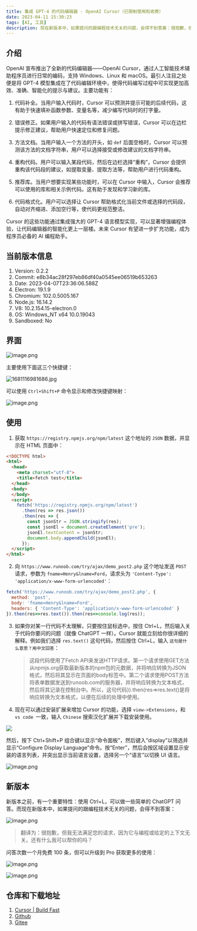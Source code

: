 ```yaml
---
title: 集成 GPT-4 的代码编辑器 - OpenAI Cursor（已限制使用和收费）
date: 2023-04-11 15:30:23
tags: [AI, 工具]
description: 现在新版本中，如果提问的跟编程技术无关的问题，会得不到答案：很抱歉，但我无法满足您的请求，因为它与编程或给定的上下文无关。还有什么我可以帮你的吗？
---
```

## 介绍
OpenAI 宣布推出了全新的代码编辑器——OpenAI Cursor，通过人工智能技术辅助程序员进行日常的编码，支持 Windows、Linux 和 macOS。最引人注目之处便是将 GPT-4 模型集成在了代码编辑环境中，使得代码编写过程中可实现更加高效、准确、智能化的提示与建议。主要功能有：
1. 代码补全。当用户输入代码时，Cursor 可以预测并提示可能的后续代码，这有助于快速填补函数参数、变量名等，减少编写代码时的打字量。

2. 错误修正。如果用户输入的代码有语法错误或拼写错误，Cursor 可以在边栏提示修正建议，帮助用户快速定位和修复问题。
3. 方法文档。当用户输入一个方法的开头，如 `def` 后面空格时，Cursor 可以预测该方法的文档字符串，用户可以选择接受或修改建议的文档字符串。
4. 重构代码。用户可以输入某段代码，然后在边栏选择“重构”，Cursor 会提供重构该代码段的建议，如提取变量、提取方法等，帮助用户进行代码重构。
5. 推荐库。当用户想要实现某些功能时，可以在 Cursor 中输入，Cursor 会推荐可以使用的库和相关示例代码。这有助于发现和学习新的库。
6. 代码格式化。用户可以选择让 Cursor 帮助格式化当前文件或选择的代码段，自动对齐缩进、添加空行等，使代码更规范整洁。

Cursor 的这些功能通过集成强大的 GPT-4 语言模型实现，可以显著增强编程体验，让代码编辑器的智能化更上一层楼。未来 Cursor 有望进一步扩充功能，成为程序员必备的 AI 编程助手。

## 当前版本信息
1. Version: 0.2.2
2. Commit: e8b34ac28f297eb86df40a0545ee06519b653263
3. Date: 2023-04-07T23:36:06.588Z
4. Electron: 19.1.9
5. Chromium: 102.0.5005.167
6. Node.js: 16.14.2
7. V8: 10.2.154.15-electron.0
8. OS: Windows_NT x64 10.0.19043
9. Sandboxed: No

## 界面
![image.png](https://p1-juejin.byteimg.com/tos-cn-i-k3u1fbpfcp/97df8c3e120e4d4c9200ef89fd5891aa~tplv-k3u1fbpfcp-watermark.image?)

主要使用下面这三个快捷键：

![1681116981686.jpg](https://p6-juejin.byteimg.com/tos-cn-i-k3u1fbpfcp/5341925fd4c6457fb6949cff2d09f556~tplv-k3u1fbpfcp-watermark.image?)

可以使用 `Ctrl+Shift+P` 命令显示和修改快捷键映射：

![image.png](https://p9-juejin.byteimg.com/tos-cn-i-k3u1fbpfcp/24ec5f17cefc419d86a5197c47115d04~tplv-k3u1fbpfcp-watermark.image?)

## 使用
1. 获取 `https://registry.npmjs.org/npm/latest` 这个地址的 `JSON` 数据，并显示在 HTML 页面中：
```html
<!DOCTYPE html>
<html>
  <head>
    <meta charset="utf-8">
    <title>fetch test</title>
  </head>
  <body>
  </body>
  <script>
    fetch('https://registry.npmjs.org/npm/latest')
      .then(res => res.json())
      .then(res => {
        const jsonStr = JSON.stringify(res);
        const jsonEl = document.createElement('pre');
        jsonEl.textContent = jsonStr;
        document.body.appendChild(jsonEl);
      });
  </script>
</html>
```
2. 向 `https://www.runoob.com/try/ajax/demo_post2.php` 这个地址发送 `POST` 请求，参数为 `fname=Henry&lname=Ford`，请求头为 `'Content-Type': 'application/x-www-form-urlencoded'`：
```js
fetch('https://www.runoob.com/try/ajax/demo_post2.php', {
  method: 'post',
  body: 'fname=Henry&lname=Ford',
  headers: { 'Content-Type': 'application/x-www-form-urlencoded' }
}).then(res=>res.text()).then(res=>console.log(res));
```
3. 如果你对某一行代码不太理解，只要按住鼠标选中，按住 Ctrl+L，然后输入关于代码你要问的问题（就像 ChatGPT 一样）。Cursor 就能立刻给你很详细的解释。例如我们选择 `res.text()` 这句代码，然后按住 Ctrl+L，输入 `这句是什么意思？用中文回答`：
    > 这段代码使用了Fetch API来发送HTTP请求。第一个请求使用GET方法从npmjs.org获取最新版本的npm包的元数据，并将响应转换为JSON格式，然后将其显示在页面的body标签中。第二个请求使用POST方法将表单数据发送到runoob.com的服务器，并将响应转换为文本格式，然后将其记录在控制台中。所以，这句代码}).then(res=>res.text()是将响应转换为文本格式，以便在后续的处理中使用。

4. 现在可以通过安装扩展来增加 Cursor 的功能，选择 `view->Extensions`，和 `vs code `一致，输入 `Chinese` 搜索汉化扩展并下载安装使用。

![](https://p3-juejin.byteimg.com/tos-cn-i-k3u1fbpfcp/7ea431a4ca374c2191ba20640208d59d~tplv-k3u1fbpfcp-zoom-in-crop-mark:1512:0:0:0.awebp)

然后，按下 Ctrl+Shift+P 组合键以显示“命令面板”，然后键入“display”以筛选并显示“Configure Display Language”命令。按“Enter”，然后会按区域设置显示安装的语言列表，并突出显示当前语言设置，选择另一个“语言”以切换 UI 语言。

![image.png](https://p6-juejin.byteimg.com/tos-cn-i-k3u1fbpfcp/99370a4f39844691ad6a6127483be828~tplv-k3u1fbpfcp-watermark.image?)

## 新版本
新版本之前，有一个重要特性：使用 Ctrl+L，可以做一些简单的 ChatGPT 问答。而现在新版本中，如果提问的跟编程技术无关的问题，会得不到答案：

![image.png](https://p9-juejin.byteimg.com/tos-cn-i-k3u1fbpfcp/fdf668d648994a85a7a504a77292e131~tplv-k3u1fbpfcp-watermark.image?)

> 翻译为：很抱歉，但我无法满足您的请求，因为它与编程或给定的上下文无关。还有什么我可以帮你的吗？

问答次数一个月免费 100 条，但可以升级到 Pro 获取更多的使用：

![image.png](https://p3-juejin.byteimg.com/tos-cn-i-k3u1fbpfcp/f5cf5cdf463941ec9bc602edec336167~tplv-k3u1fbpfcp-watermark.image?)

![image.png](https://p6-juejin.byteimg.com/tos-cn-i-k3u1fbpfcp/a25ccc027d574179b5557977ec49dda7~tplv-k3u1fbpfcp-watermark.image?)

## 仓库和下载地址
1. [Cursor | Build Fast](https://www.cursor.so/)
2. [Github](https://github.com/getcursor/cursor)
3. [Gitee](https://gitee.com/mirrors/Cursor-Editor)